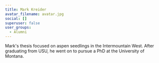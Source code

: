 ```yaml
---
title: Mark Kreider
avatar_filename: avatar.jpg
social: []
superuser: false
user_groups:
  - Alumni
---
```

M﻿ark's thesis focused on aspen seedlings in the Intermountain West. After graduating from USU, he went on to pursue a PhD at the University of Montana.
